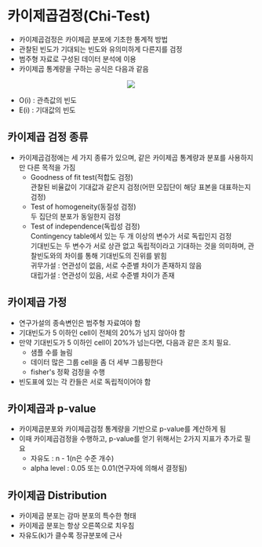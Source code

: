 # 카이제곱검정(Chi-Test)
- 카이제곱검정은 카이제곱 분포에 기초한 통계적 방법
- 관찰된 빈도가 기대되는 빈도와 유의미하게 다른지를 검정
- 범주형 자료로 구성된 데이터 분석에 이용
- 카이제곱 통계량을 구하는 공식은 다음과 같음
<p align = 'center'><img src="https://latex.codecogs.com/gif.latex?\chi&space;^{2}&space;=&space;\sum_{i&space;=&space;1}^{n}&space;\frac{(O_{i}&space;-&space;E_{i})^{2}}{E_{i}}" /></p>

- O(i) : 관측값의 빈도
- E(i) : 기대값의 빈도


## 카이제곱 검정 종류
- 카이제곱검정에는 세 가지 종류가 있으며, 같은 카이제곱 통계량과 분포를 사용하지만 다른 목적을 가짐
  - Goodness of fit test(적합도 검정)  
    관찰된 비율값이 기대값과 같은지 검정(어떤 모집단이 해당 표본을 대표하는지 검정)
  - Test of homogeneity(동질성 검정)  
    두 집단의 분포가 동일한지 검정
  - Test of independence(독립성 검정)  
    Contingency table에서 있는 두 개 이상의 변수가 서로 독립인지 검정  
    기대빈도는 두 변수가 서로 상관 없고 독립적이라고 기대하는 것을 의미하며, 관찰빈도와의 차이를 통해 기대빈도의 진위를 밝힘  
    귀무가설 : 연관성이 없음, 서로 수준별 차이가 존재하지 않음  
    대립가설 : 연관성이 있음, 서로 수준별 차이가 존재

## 카이제곱 가정
- 연구가설의 종속변인은 범주형 자료여야 함
- 기대빈도가 5 이하인 cell이 전체의 20%가 넘지 않아야 함  
- 만약 기대빈도가 5 이하인 cell이 20%가 넘는다면, 다음과 같은 조치 필요.
  - 샘플 수를 늘림
  - 데이터 많은 그룹 cell을 좀 더 세부 그룹핑한다
  - fisher's 정확 검정을 수행
- 빈도표에 있는 각 칸들은 서로 독립적이어야 함

## 카이제곱과 p-value
- 카이제곱분포와 카이제곱검정 통계량을 기반으로 p-value를 계산하게 됨
- 이때 카이제곱검정을 수행하고, p-value를 얻기 위해서는 2가지 지표가 추가로 필요
  - 자유도 : n - 1(n은 수준 개수)
  - alpha level : 0.05 또는 0.01(연구자에 의해서 결정됨)

## 카이제곱 Distribution
- 카이제곱 분포는 감마 분포의 특수한 형태
- 카이제곱 분포는 항상 오른쪽으로 치우침
- 자유도(k)가 클수록 정규분포에 근사